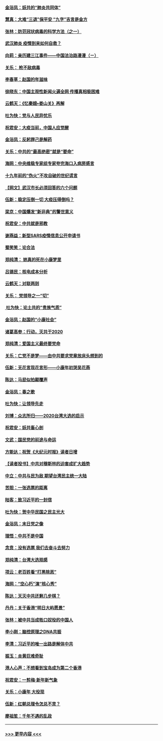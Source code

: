 #### [金浴凤：妖共的“肺炎共同体”](../pages/nsc993/n11829448.md?t=01300233) 
#### [慧真：大难“三退”保平安 “九字”吉言是金方](../pages/nsc993/n11829501.md?t=01300233) 
#### [张林：防范冠状病毒的科学方法（之一）](../pages/nsc993/n11828618.md?t=01300233) 
#### [武汉肺炎 疫情到来如何自救？](../pages/nsc993/n11827632.md?t=01300233) 
#### [向莉：亲历建三江事件——中国法治路漫漫（ㄧ）](../pages/nsc993/n11827190.md?t=01300233) 
#### [关乐： 枪不敌病毒](../pages/nsc993/n11826746.md?t=01300233) 
#### [李春草：赵国的年滋味](../pages/nsc993/n11826321.md?t=01300233) 
#### [徐晓东：中国主观性新闻火遍全网 传播真相极困难](../pages/nsc993/n11826508.md?t=01300233) 
#### [云鹤天：《忆秦娥▪娄山关》再解](../pages/nsc993/n11824682.md?t=01300233) 
#### [吐为快：党与人民异忧乐](../pages/nsc993/n11824660.md?t=01300233) 
#### [祝君安：大疫当前，中国人应觉醒](../pages/nsc993/n11821946.md?t=01300233) 
#### [金浴凤：反躬罪己是解药](../pages/nsc993/n11820280.md?t=01300233) 
#### [关乐：中共的“最高绝密”就是“要命”](../pages/nsc993/n11816946.md?t=01300233) 
#### [海网：中央维稳专家组专家夸完海口入病房感言](../pages/nsc993/n11815138.md?t=01300233) 
#### [十九年前的“伪火”不攻自破的世纪谎言](../pages/nsc993/n11813238.md?t=01300233) 
#### [【网文】武汉市长必须回答的六个问题](../pages/nsc993/n11813848.md?t=01300233) 
#### [伍新：稳定压倒一切 大疫压得倒吗？](../pages/nsc993/n11812634.md?t=01300233) 
#### [梁京：中国爆发“新非典”的警世意义](../pages/nsc993/n11812554.md?t=01300233) 
#### [祝君安：中共就是邪教](../pages/nsc993/n11812431.md?t=01300233) 
#### [谢燕益：新型SARS疫情信息公开申请书](../pages/nsc993/n11808840.md?t=01300233) 
#### [蜀笑笑：论合法](../pages/nsc993/n11808064.md?t=01300233) 
#### [郑纯清： 她真的死在小康梦里](../pages/nsc993/n11806623.md?t=01300233) 
#### [吕锡民：核电成本分析](../pages/nsc993/n11806284.md?t=01300233) 
#### [云鹤天：对联两则](../pages/nsc993/n11805957.md?t=01300233) 
#### [关乐： 党领导之一“切”](../pages/nsc993/n11804505.md?t=01300233) 
#### [ 吐为快：论土共的“贵族气质”](../pages/nsc993/n11804490.md?t=01300233) 
#### [金浴凤：赵国的“小康社会”](../pages/nsc993/n11804452.md?t=01300233) 
#### [诸葛高参：行动，灭共于2020](../pages/nsc993/n11804120.md?t=01300233) 
#### [郑纯清：爱国主义最终要党命](../pages/nsc993/n11802197.md?t=01300233) 
#### [关乐：亡党不是梦——由中共要求党章放床头想到的](../pages/nsc993/n11802156.md?t=01300233) 
#### [伍新：无花言现花言形——小康年初哭吴花燕](../pages/nsc993/n11800044.md?t=01300233) 
#### [陈达：马屁似拍颠覆声](../pages/nsc993/n11800010.md?t=01300233) 
#### [金浴凤：春之歌](../pages/nsc993/n11797687.md?t=01300233) 
#### [吐为快：让领导先走](../pages/nsc993/n11797512.md?t=01300233) 
#### [刘博：众志所归——2020台湾大选的启示](../pages/nsc993/n11796878.md?t=01300233) 
#### [祝君安：妖共畜心剖](../pages/nsc993/n11794273.md?t=01300233) 
#### [文武：国民党的前途与命运](../pages/nsc993/n11794198.md?t=01300233) 
#### [方能达：祝贺《大纪元时报》读者日增](../pages/nsc993/n11793807.md?t=01300233) 
#### [【读者投书】中共对穆斯林的迫害成扩大趋势](../pages/nsc993/n11791371.md?t=01300233) 
#### [中立：中共与民为敌 期望台湾民主统一大陆](../pages/nsc993/n11790392.md?t=01300233) 
#### [苦胆：一张选票的距离](../pages/nsc993/n11788914.md?t=01300233) 
#### [陆客：致习近平的一封信](../pages/nsc993/n11788867.md?t=01300233) 
#### [吐为快：贺中华民国之民主光大](../pages/nsc993/n11788618.md?t=01300233) 
#### [金浴凤：末日党之像](../pages/nsc993/n11787475.md?t=01300233) 
#### [理悟：中共不是中国](../pages/nsc993/n11787463.md?t=01300233) 
#### [念贲：没有选票  我们去奋斗去努力](../pages/nsc993/n11787398.md?t=01300233) 
#### [郑纯清：台湾大选观感](../pages/nsc993/n11786210.md?t=01300233) 
#### [项云：老百姓看“打黑除恶”](../pages/nsc993/n11785398.md?t=01300233) 
#### [海网：“空心朽”演“核心秀”](../pages/nsc993/n11783874.md?t=01300233) 
#### [陈达：天灭中共还剩几步棋？](../pages/nsc993/n11783719.md?t=01300233) 
#### [丹丹：关于香港“明日大屿愿景”](../pages/nsc993/n11783273.md?t=01300233) 
#### [张林：被中共当成牲口奴役的中国人](../pages/nsc993/n11782397.md?t=01300233) 
#### [李小刚：脑控原理之DNA共振](../pages/nsc993/n11780962.md?t=01300233) 
#### [李清：习近平的唯一出路是解体中共](../pages/nsc993/n11780866.md?t=01300233) 
#### [振玉：炎黄巨难奇耻](../pages/nsc993/n11779632.md?t=01300233) 
#### [港人心声：不想看到宝岛成为第二个香港](../pages/nsc993/n11778817.md?t=01300233) 
#### [祝君安：一剪梅‧新年新气象](../pages/nsc993/n11776340.md?t=01300233) 
#### [关乐：小康年 大役现](../pages/nsc993/n11774213.md?t=01300233) 
#### [伍新：红朝总理令怎总不灵？](../pages/nsc993/n11770813.md?t=01300233) 
#### [廖祖笙：千年不遇的乱政](../pages/nsc993/n11770373.md?t=01300233) 

----
#### [ >>> 更早内容 <<< ](../indexes/nsc993-earlier.md)
